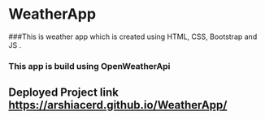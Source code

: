 # WeatherApp
###This is weather app which is created using HTML, CSS, Bootstrap and JS .
### This app is build using OpenWeatherApi
## Deployed Project link https://arshiacerd.github.io/WeatherApp/
